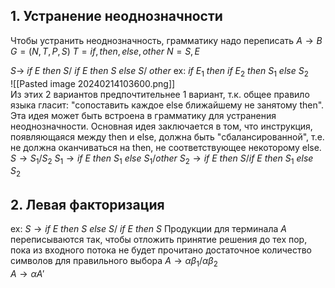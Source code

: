 ## 1. Устранение неоднозначности
Чтобы устранить неоднозначность, грамматику надо переписать
$A→B$  
$G=(N,T,P,S)$
$T={if,then,else,other}$
$N={S,E}$
  
$S →$ $if$ $E$ $then$ $S/$
 $if$ $E$ $then$ $S$ $else$ $S/$ $other$
 ex: $if$ $E_1$ $then$ $if$ $E_2$ $then$ $S_1$ $else$ $S_2$  
 ![[Pasted image 20240214103600.png]]  
 Из этих 2 вариантов предпочтительнее 1 вариант, т.к. общее правило языка гласит: "сопоставить каждое else ближайшему не занятому then". Эта идея может быть встроена в грамматику для устранения неоднозначности. Основная идея заключается в том, что инструкция, появляющаяся между then и else, должна быть "сбалансированной", т.е. не должна оканчиваться на then, не соответствующее некоторому else.  
 $S→S_1/S_2$
 $S_1→if$ $E$ $then$ $S_1$ $else$ $S_1/other$
 $S_2→if$ $E$ $then$ $S/if$ $E$ $then$ $S_1$ $else$ $S_2$
## 2. Левая факторизация
ex: $S → if$ $E$ $then$ $S$ $else$ $S/$
$if$ $E$ $then$ $S$
Продукции для терминала $A$ переписываются так, чтобы отложить принятие решения до тех пор, пока из входного потока не будет прочитано достаточное количество символов для правильного выбора
$A → αβ_1/αβ_2$  
$A → αA'$
